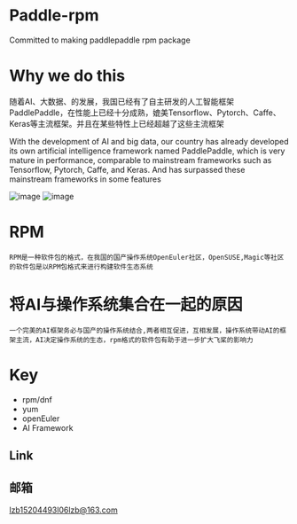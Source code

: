 # Paddle-rpm
Committed to making paddlepaddle rpm package
# Why we do this
随着AI、大数据、的发展，我国已经有了自主研发的人工智能框架PaddlePaddle，在性能上已经十分成熟，媲美Tensorflow、Pytorch、Caffe、Keras等主流框架。并且在某些特性上已经超越了这些主流框架

With the development of AI and big data, our country has already developed its own artificial intelligence framework  named PaddlePaddle, which is very mature in performance, comparable to mainstream frameworks such as Tensorflow, Pytorch, Caffe, and Keras. And has surpassed these mainstream frameworks in some features


![image](https://github.com/lzb-James/Paddle-rpm/blob/main/23534030.jpg)
![image](https://github.com/lzb-James/Paddle-rpm/blob/main/5161228_openeuler_1578992553.png!avatar100)
# RPM
```
RPM是一种软件包的格式，在我国的国产操作系统OpenEuler社区，OpenSUSE,Magic等社区的软件包是以RPM包格式来进行构建软件生态系统
```
# 将AI与操作系统集合在一起的原因
```
一个完美的AI框架务必与国产的操作系统结合,两者相互促进，互相发展，操作系统带动AI的框架主流，AI决定操作系统的生态，rpm格式的软件包有助于进一步扩大飞桨的影响力
```
# Key
- rpm/dnf
- yum
- openEuler
- AI Framework

## Link


## 邮箱
lzb15204493l06lzb@163.com
